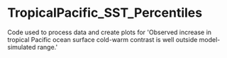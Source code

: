 # TropicalPacific_SST_Percentiles
Code used to process data and create plots for 'Observed increase in tropical Pacific ocean surface cold-warm contrast is well outside model-simulated range.'
